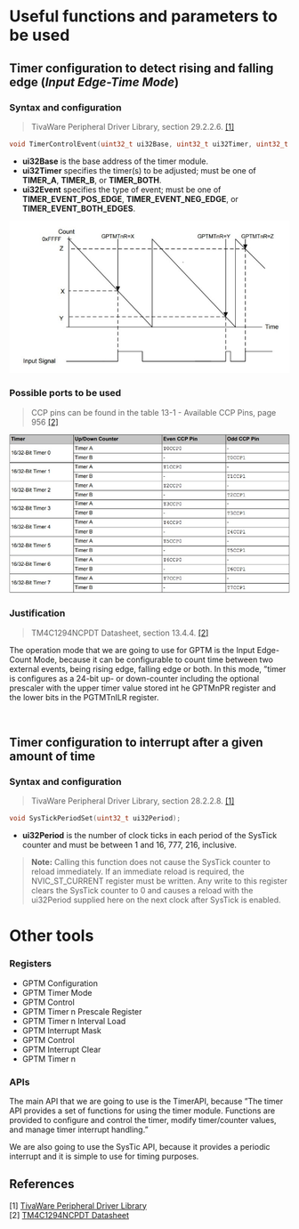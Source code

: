 # Useful functions and parameters to be used

## Timer configuration to detect rising and falling edge (_Input Edge-Time Mode_)

### Syntax and configuration 
> TivaWare Peripheral Driver Library, section 29.2.2.6. [[1]](http://dainf.ct.utfpr.edu.br/~hvieir/EL68E/SW-TM4C-DRL-UG-2.1.4.178.pdf)

```c
void TimerControlEvent(uint32_t ui32Base, uint32_t ui32Timer, uint32_t ui32Event);
```

- **ui32Base** is the base address of the timer module.
- **ui32Timer** specifies the timer(s) to be adjusted; must be one of **TIMER_A**, **TIMER_B**, or
**TIMER_BOTH**.
- **ui32Event** specifies the type of event; must be one of **TIMER_EVENT_POS_EDGE**,
**TIMER_EVENT_NEG_EDGE**, or **TIMER_EVENT_BOTH_EDGES**.

![alt text](input-edge-time-mode-example.jpg "Input-edge time mode example")

### Possible ports to be used
> CCP pins can be found in the table 13-1 - Available CCP Pins, page 956 [[2]](http://www.ti.com/lit/ds/symlink/tm4c1294ncpdt.pdf)

![alt text](tabela-edge-timer.png "Timers' ports table")

### Justification

> TM4C1294NCPDT Datasheet, section 13.4.4. [[2]](http://www.ti.com/lit/ds/symlink/tm4c1294ncpdt.pdf)

The operation mode that we are going to use for GPTM is the Input Edge-Count Mode, because it can be configurable to count time between two external events, being rising edge, falling edge or both. In this mode, ”timer is configures as a 24-bit up- or down-counter including the optional prescaler with the upper timer value stored int he GPTMnPR register and the lower bits in the PGTMTnILR register.

<br/>

## Timer configuration to interrupt after a given amount of time

### Syntax and configuration 
> TivaWare Peripheral Driver Library, section 28.2.2.8. [[1]](http://dainf.ct.utfpr.edu.br/~hvieir/EL68E/SW-TM4C-DRL-UG-2.1.4.178.pdf)

```c
void SysTickPeriodSet(uint32_t ui32Period);
```

- **ui32Period** is the number of clock ticks in each period of the SysTick counter and must be
between 1 and 16, 777, 216, inclusive.

> **Note:**
> Calling this function does not cause the SysTick counter to reload immediately. If an immediate
reload is required, the NVIC_ST_CURRENT register must be written. Any write to this register
clears the SysTick counter to 0 and causes a reload with the ui32Period supplied here on the
next clock after SysTick is enabled.

# Other tools

### Registers

- GPTM Configuration
- GPTM Timer Mode
- GPTM Control
- GPTM Timer n Prescale Register
- GPTM Timer n Interval Load
- GPTM Interrupt Mask
- GPTM Control
- GPTM Interrupt Clear
- GPTM Timer n

### APIs

The main API that we are going to use is the TimerAPI, because 
”The timer API provides a set of functions for using the timer module. Functions are provided to configure and control the timer, modify timer/counter values, and manage timer interrupt handling.”

We are also going to use the SysTic API, because it provides a periodic interrupt and it is simple to use for timing purposes.

## References

[1] [TivaWare Peripheral Driver Library](http://dainf.ct.utfpr.edu.br/~hvieir/EL68E/SW-TM4C-DRL-UG-2.1.4.178.pdf)<br/>
[2] [TM4C1294NCPDT Datasheet](http://www.ti.com/lit/ds/symlink/tm4c1294ncpdt.pdf)